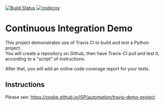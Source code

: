 [![Build Status](https://travis-ci.com/Ing140943/demo-puci.svg?branch=master)](https://travis-ci.com/github/Ing140943/demo-puci)
[![codecov](https://codecov.io/gh/Ing140943/demo-pyci/branch/master/graph/badge.svg)](https://codecov.io/gh/Ing140943/demo-pyci)

Continuous Integration Demo
============================

This project demonstrates use of Travis CI to build and test a Python project.  
You will create a repository on Github, then have Travis-CI pull and test it,
according to a "script" of instructions.

After that, you will add an online code coverage report for your tests.

## Instructions

Please see: https://cpske.github.io/ISP/automation/travis-demo-project

